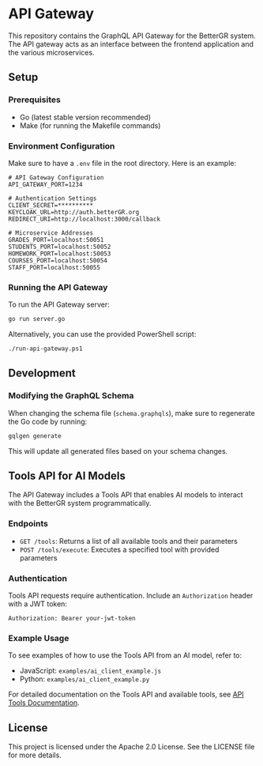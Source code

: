 # API Gateway

This repository contains the GraphQL API Gateway for the BetterGR system. The API gateway acts as an interface between the frontend application and the various microservices.

## Setup

### Prerequisites

- Go (latest stable version recommended)
- Make (for running the Makefile commands)

### Environment Configuration

Make sure to have a `.env` file in the root directory. Here is an example:

```env
# API Gateway Configuration
API_GATEWAY_PORT=1234

# Authentication Settings
CLIENT_SECRET=**********
KEYCLOAK_URL=http://auth.betterGR.org
REDIRECT_URI=http://localhost:3000/callback

# Microservice Addresses
GRADES_PORT=localhost:50051
STUDENTS_PORT=localhost:50052
HOMEWORK_PORT=localhost:50053
COURSES_PORT=localhost:50054
STAFF_PORT=localhost:50055
```

### Running the API Gateway

To run the API Gateway server:

```bash
go run server.go
```

Alternatively, you can use the provided PowerShell script:

```bash
./run-api-gateway.ps1
```

## Development

### Modifying the GraphQL Schema

When changing the schema file (`schema.graphqls`), make sure to regenerate the Go code by running:

```bash
gqlgen generate
```

This will update all generated files based on your schema changes.

## Tools API for AI Models

The API Gateway includes a Tools API that enables AI models to interact with the BetterGR system programmatically.

### Endpoints

- `GET /tools`: Returns a list of all available tools and their parameters
- `POST /tools/execute`: Executes a specified tool with provided parameters

### Authentication

Tools API requests require authentication. Include an `Authorization` header with a JWT token:

```
Authorization: Bearer your-jwt-token
```

### Example Usage

To see examples of how to use the Tools API from an AI model, refer to:
- JavaScript: `examples/ai_client_example.js`
- Python: `examples/ai_client_example.py`

For detailed documentation on the Tools API and available tools, see [API Tools Documentation](docs/ai_tool_usage.md).

## License

This project is licensed under the Apache 2.0 License. See the LICENSE file for more details.
